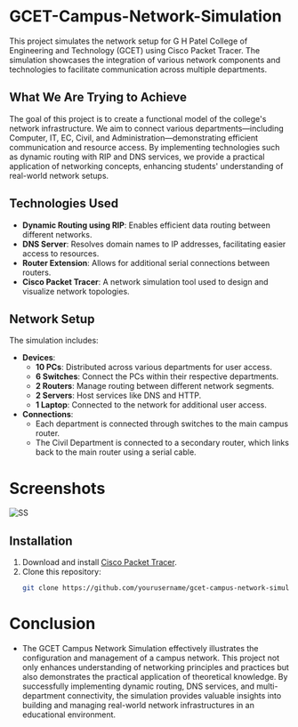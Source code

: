 # GCET-Campus-Network-Simulation

This project simulates the network setup for G H Patel College of Engineering and Technology (GCET) using Cisco Packet Tracer. The simulation showcases the integration of various network components and technologies to facilitate communication across multiple departments.

## What We Are Trying to Achieve
The goal of this project is to create a functional model of the college's network infrastructure. We aim to connect various departments—including Computer, IT, EC, Civil, and Administration—demonstrating efficient communication and resource access. By implementing technologies such as dynamic routing with RIP and DNS services, we provide a practical application of networking concepts, enhancing students' understanding of real-world network setups.

## Technologies Used
- **Dynamic Routing using RIP**: Enables efficient data routing between different networks.
- **DNS Server**: Resolves domain names to IP addresses, facilitating easier access to resources.
- **Router Extension**: Allows for additional serial connections between routers.
- **Cisco Packet Tracer**: A network simulation tool used to design and visualize network topologies.

## Network Setup
The simulation includes:
- **Devices**: 
  - **10 PCs**: Distributed across various departments for user access.
  - **6 Switches**: Connect the PCs within their respective departments.
  - **2 Routers**: Manage routing between different network segments.
  - **2 Servers**: Host services like DNS and HTTP.
  - **1 Laptop**: Connected to the network for additional user access.
- **Connections**:
  - Each department is connected through switches to the main campus router.
  - The Civil Department is connected to a secondary router, which links back to the main router using a serial cable.

# Screenshots
![SS](./)

## Installation
1. Download and install [Cisco Packet Tracer](https://www.netacad.com/courses/packet-tracer).
2. Clone this repository:
   ```bash
   git clone https://github.com/yourusername/gcet-campus-network-simulation.git

# Conclusion
- The GCET Campus Network Simulation effectively illustrates the configuration and management of a campus network. This project not only enhances understanding of networking principles and practices but also demonstrates the practical application of theoretical knowledge. By successfully implementing dynamic routing, DNS services, and multi-department connectivity, the simulation provides valuable insights into building and managing real-world network infrastructures in an educational environment.
